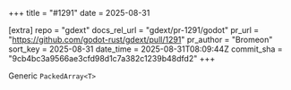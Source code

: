 +++
title = "#1291"
date = 2025-08-31

[extra]
repo = "gdext"
docs_rel_url = "gdext/pr-1291/godot"
pr_url = "https://github.com/godot-rust/gdext/pull/1291"
pr_author = "Bromeon"
sort_key = 2025-08-31
date_time = 2025-08-31T08:09:44Z
commit_sha = "9cb4bc3a9566ae3cfd98d1c7a382c1239b48dfd2"
+++

Generic `PackedArray<T>`
